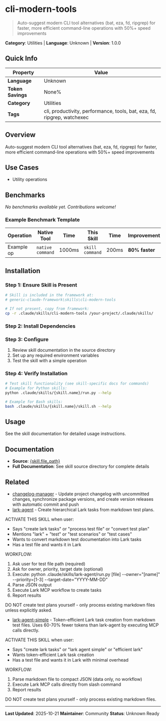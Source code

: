 # cli-modern-tools

> Auto-suggest modern CLI tool alternatives (bat, eza, fd, ripgrep) for faster, more efficient command-line operations with 50%+ speed improvements

**Category**: Utilities | **Language**: Unknown | **Version**: 1.0.0

## Quick Info

| Property | Value |
|----------|-------|
| **Language** | Unknown |
| **Token Savings** | None% |
| **Category** | Utilities |
| **Tags** | cli, productivity, performance, tools, bat, eza, fd, ripgrep, watchexec |

## Overview

Auto-suggest modern CLI tool alternatives (bat, eza, fd, ripgrep) for faster, more efficient command-line operations with 50%+ speed improvements

## Use Cases

- Utility operations


## Benchmarks


*No benchmarks available yet. Contributions welcome!*

### Example Benchmark Template

| Operation | Native Tool | Time | This Skill | Time | Improvement |
|-----------|-------------|------|------------|------|-------------|
| Example op | `native command` | 1000ms | `skill command` | 200ms | **80% faster** |


## Installation

### Step 1: Ensure Skill is Present

```bash
# Skill is included in the framework at:
# generic-claude-framework\skills\cli-modern-tools

# If not present, copy from framework:
cp -r .claude/skills/cli-modern-tools /your-project/.claude/skills/
```

### Step 2: Install Dependencies


### Step 3: Configure

1. Review skill documentation in the source directory
2. Set up any required environment variables
3. Test the skill with a simple operation

### Step 4: Verify Installation

```bash
# Test skill functionality (see skill-specific docs for commands)
# Example for Python skills:
python .claude/skills/{skill.name}/run.py --help

# Example for Bash skills:
bash .claude/skills/{skill.name}/skill.sh --help
```

## Usage

See the skill documentation for detailed usage instructions.

## Documentation

- **Source**: [{skill.file_path}](../../{skill.file_path})
- **Full Documentation**: See skill source directory for complete details

## Related

- [changelog-manager](changelog-manager.md) - Update project changelog with uncommitted changes, synchronize package versions, and create version releases with automatic commit and push
- [lark-agent](lark-agent.md) - Create hierarchical Lark tasks from markdown test plans.

ACTIVATE THIS SKILL when user:
- Says "create lark tasks" or "process test file" or "convert test plan"
- Mentions "lark" + "test" or "test scenarios" or "test cases"
- Wants to convert markdown test documentation into Lark tasks
- Has a test file and wants it in Lark

WORKFLOW:
1. Ask user for test file path (required)
2. Ask for owner, priority, target date (optional)
3. Execute: python .claude/skills/lark-agent/run.py [file] --owner="[name]" --priority=[1-3] --target-date="YYYY-MM-DD"
4. Parse JSON output
5. Execute Lark MCP workflow to create tasks
6. Report results

DO NOT create test plans yourself - only process existing markdown files unless explicitly asked.

- [lark-agent-simple](lark-agent-simple.md) - Token-efficient Lark task creation from markdown test files.
Uses 60-70% fewer tokens than lark-agent by executing MCP calls directly.

ACTIVATE THIS SKILL when user:
- Says "create lark tasks" or "lark agent simple" or "efficient lark"
- Wants token-efficient Lark task creation
- Has a test file and wants it in Lark with minimal overhead

WORKFLOW:
1. Parse markdown file to compact JSON (data only, no workflow)
2. Execute Lark MCP calls directly from slash command
3. Report results

DO NOT create test plans yourself - only process existing markdown files.



---

**Last Updated**: 2025-10-21
**Maintainer**: Community
**Status**: Unknown Ready
